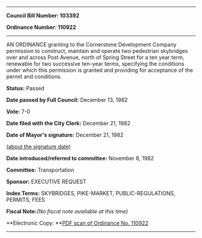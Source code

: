 

********

**Council Bill Number: 103392**
   
**Ordinance Number: 110922**
********

 AN ORDINANCE granting to the Cornerstone Development Company permission to construct, maintain and operate two pedestrian skybridges over and across Post Avenue, north of Spring Street for a ten year term, renewable for two successive ten-year terms, specifying the conditions under which this permission is granted and providing for acceptance of the permit and conditions.

**Status:** Passed
   
**Date passed by Full Council:** December 13, 1982
   
**Vote:** 7-0
   
**Date filed with the City Clerk:** December 21, 1982
   
**Date of Mayor's signature:** December 21, 1982
   
[(about the signature date)](/~public/approvaldate.htm)
   
   
   
**Date introduced/referred to committee:** November 8, 1982
   
**Committee:** Transportation
   
**Sponsor:** EXECUTIVE REQUEST
   
   
**Index Terms:** SKYBRIDGES, PIKE-MARKET, PUBLIC-REGULATIONS, PERMITS, FEES

**Fiscal Note:**_(No fiscal note available at this time)_

**Electronic Copy: **[PDF scan of Ordinance No. 110922](/~archives/Ordinances/Ord_110922.pdf)

********

